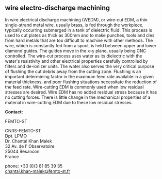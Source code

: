 ## wire electro-discharge machining

In wire electrical discharge machining (WEDM), or wire-cut EDM, a thin single-strand metal wire, usually brass, is fed through the workpiece, typically occurring submerged in a tank of dielectric fluid. This process is used to cut plates as thick as 300mm and to make punches, tools and dies from hard metals that are too difficult to machine with other methods. The wire, which is constantly fed from a spool, is held between upper and lower diamond guides. The guides move in the x–y plane, usually being CNC controlled. The wire-cut process uses water as its dielectric with the water's resistivity and other electrical properties carefully controlled by filters and de-ionizer units. The water also serves the very critical purpose of flushing the cut debris away from the cutting zone. Flushing is an important determining factor in the maximum feed rate available in a given material thickness, and poor flushing situations necessitate the reduction of the feed rate.
Wire-cutting EDM is commonly used when low residual stresses are desired. Wire EDM has no added residual stress because it has no cutting forces. There is little change in the mechanical properties of a material in wire-cutting EDM due to these low residual stresses.
<!--break-->
__Contact:__

FEMTO-ST

CNRS-FEMTO-ST  
Dpt. LPMO  
Dr. Chantal Khan Malek  
32 Av. de l' Observatoire  
25044 Besancon  
France  

phone: +33 (0)3 81 85 39 35  
chantal.khan-malek@femto-st.fr